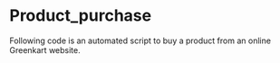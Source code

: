 # Product_purchase
Following code is an automated script to buy a product from an online Greenkart website.
